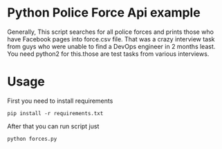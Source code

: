 Python Police Force Api example
======

Generally, This script searches for all police forces and prints those who have Facebook pages into force.csv file.
That was a crazy interview task from guys who were unable to find a DevOps engineer in 2 months least.
You need python2 for this.those are test tasks from various interviews.

Usage
====
First you need to install requirements
~~~~ 
pip install -r requirements.txt
~~~~ 
After that you can run script just
~~~~ 
python forces.py
~~~~ 